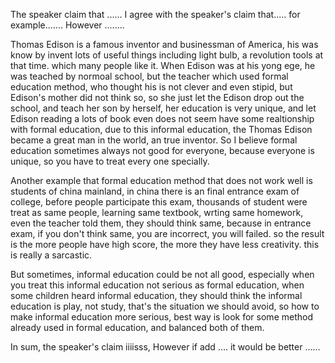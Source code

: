 The speaker claim that ...... I agree with the speaker's claim that..... for example....... However ........

Thomas Edison is a famous inventor and businessman of America, his was know by invent lots of useful things including light bulb, a revolution tools at that time. which many people like it. When Edison was at his yong ege, he was teached by normoal school, but the teacher which used formal education method,  who thought his is not clever and even stipid, but Edison's mother did not think so, so she just let the Edison drop out the school, and teach her son by herself, her education is very
unique, and let Edison reading a lots of book even does not seem have some realtionship with formal education, due to this informal education, the Thomas Edison became a great man in the world, an true inventor. So I believe formal education sometimes always not good for everyone, because everyone is unique, so you have to treat every one specially.

Another example that formal education method that does not work well is students of china mainland, in china there is an final entrance exam of college, before people participate this exam, thousands of student were treat as same people, learning same textbook, wrting same homework, even the teacher told them, they should think same, because in entrance exam, if you don't think same, you are incorrect, you will failed.
so the result is the more people have high score, the more they have less creativity.
this is really a sarcastic.

But sometimes, informal education could be not all good, especially when you treat this 
informal education not serious as formal education, when some children heard informal education, they should think the informal education is play, not study, that's the situation
we should avoid, so how to make informal education more serious, best way is look for some method already used in formal education, and balanced both of them.

In sum, the speaker's claim iiiisss,  However if add .... it would be better ......
